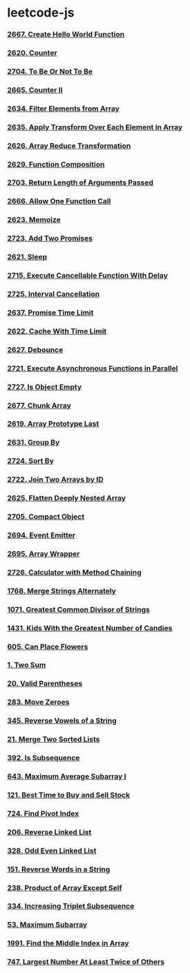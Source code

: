 ﻿# leetcode-js
### [2667. Create Hello World Function](./2667-create-helo-world-function.js)
### [2620. Counter](./2620-counter.js)
### [2704. To Be Or Not To Be](./2704-to-be-or-not-to-be.js)
### [2665. Counter II](./2665-counter-ii.js)
### [2634. Filter Elements from Array](./2634-filter-elements-from-array.js)
### [2635. Apply Transform Over Each Element in Array](./2635-apply-transform-over-each-element-in-array.js)
### [2626. Array Reduce Transformation](./2626-array-reduce-transformation.js)
### [2629. Function Composition](./2629-function-composition.js)
### [2703. Return Length of Arguments Passed](./2703-return-length-of-arguments-passed.js)
### [2666. Allow One Function Call](./2666-allow-one-function-call.js)
### [2623. Memoize](./2623-memoize.js)
### [2723. Add Two Promises](./2723-add-two-promises.js)
### [2621. Sleep](./2621-sleep.js)
### [2715. Execute Cancellable Function With Delay](./2715-execute-cancellable-function-with-delay.js)
### [2725. Interval Cancellation](./2725-interval-cancellation.js)
### [2637. Promise Time Limit](./2637-promise-time-limit.js)
### [2622. Cache With Time Limit](./2622-cache-with-time-limit.js)
### [2627. Debounce](./2627-debounce.js)
### [2721. Execute Asynchronous Functions in Parallel](./2721-execute-asynchronous-functions-in-parallel.js)
### [2727. Is Object Empty](./2727-is-object-empty.js)
### [2677. Chunk Array](./2677-chunk-array.js)
### [2619. Array Prototype Last](./2619-array-prototype-last.js)
### [2631. Group By](./2631-group-by.js)
### [2724. Sort By](./2724-sort-by.js)
### [2722. Join Two Arrays by ID](./2722-join-two-arrays-by-id.js)
### [2625. Flatten Deeply Nested Array](./2625-flatten-deeply-nested-array.js)
### [2705. Compact Object](./2705-compact-object.js)
### [2694. Event Emitter](./2694-event-emitter.js)
### [2695. Array Wrapper](./2695-array-wrapper.js)
### [2726. Calculator with Method Chaining](./2726-calculator-with-method-chaining.js)
### [1768. Merge Strings Alternately](./1768-merge-strings-alternately.js)
### [1071. Greatest Common Divisor of Strings](./1071-greatest-common-divisor-of-strings.js)
### [1431. Kids With the Greatest Number of Candies](./1431-kids-with-the-greatest-number-of-candies.js)
### [605. Can Place Flowers](./605-can-place-flowers.js)
### [1. Two Sum](./1-two-sum.js)
### [20. Valid Parentheses](./20-valid-parentheses.js)
### [283. Move Zeroes](./283-move-zeroes.js)
### [345. Reverse Vowels of a String](./345-reverse-vowels-of-a-string.js)
### [21. Merge Two Sorted Lists](./21-merge-two-sorted-lists.js)
### [392. Is Subsequence](./392-is-subsequence.js)
### [643. Maximum Average Subarray I](./643-maximum-average-subarray-i.js)
### [121. Best Time to Buy and Sell Stock](./121-best-time-to-buy-and-sell-stock.js)
### [724. Find Pivot Index](./724-find-pivot-index.js)
### [206. Reverse Linked List](./206-reverse-linked-list.js)
### [328. Odd Even Linked List](./328-odd-even-linked-list.js)
### [151. Reverse Words in a String](./151-reverse-words-in-a-string.js)
### [238. Product of Array Except Self](./238-product-of-array-except-self.js)
### [334. Increasing Triplet Subsequence](./334-increasing-triplet-subsequence.js)
### [53. Maximum Subarray](./53-maximum-subarray.js)
### [1991. Find the Middle Index in Array](./1991-find-the-middle-index-in-array.js)
### [747. Largest Number At Least Twice of Others](./747-largest-number-at-least-twice-of-others.js)